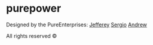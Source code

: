 # purepower

Designed by the PureEnterprises:
[Jefferey](https://github.com/lilGuzi)
[Sergio](https://github.com/swavyserg)
[Andrew](https://github.com/TuringProblem)



All rights reserved ©
